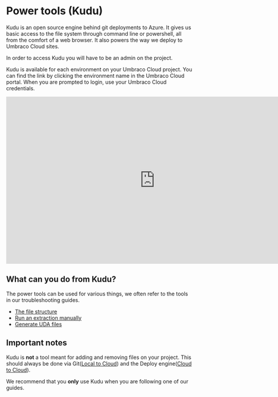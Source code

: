 # Power tools (Kudu)

Kudu is an open source engine behind git deployments to Azure. It gives us basic access to the file system through command line or powershell, all from the comfort of a web browser. It also powers the way we deploy to Umbraco Cloud sites.

In order to access Kudu you will have to be an admin on the project.

Kudu is available for each environment on your Umbraco Cloud project. You can find the link by clicking the environment name in the Umbraco Cloud portal. When you are prompted to login, use your Umbraco Cloud credentials.

<iframe width="800" height="450" src="https://www.youtube.com/embed/rXQP4cMi1lc?rel=0" frameborder="0" allow="autoplay; encrypted-media" allowfullscreen></iframe>

## What can you do from Kudu?

The power tools can be used for various things, we often refer to the tools in our troubleshooting guides.

* [The file structure](File-structure-on-cloud)
* [Run an extraction manually](Manual-extractions)
* [Generate UDA files](generating-uda-files)

## Important notes

Kudu is **not** a tool meant for adding and removing files on your project. This should always be done via Git([Local to Cloud](../../Deployment/Local-to-Cloud)) and the Deploy engine([Cloud to Cloud](../../Deployment/Cloud-to-Cloud)).

We recommend that you **only** use Kudu when you are following one of our guides.
